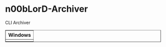 # n00bLorD-Archiver
CLI Archiver 

<table border=1><tr><th>Windows</th></tr><tr><td><a img=https://travis-ci.org/ddulshan/n00bLorD-Archiver.svg?branch=master</a></td></tr></table>
